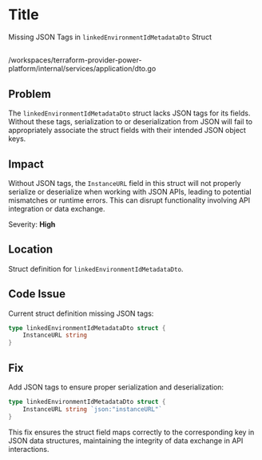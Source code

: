 # Title

Missing JSON Tags in `linkedEnvironmentIdMetadataDto` Struct

##

/workspaces/terraform-provider-power-platform/internal/services/application/dto.go

## Problem

The `linkedEnvironmentIdMetadataDto` struct lacks JSON tags for its fields. Without these tags, serialization to or deserialization from JSON will fail to appropriately associate the struct fields with their intended JSON object keys.

## Impact

Without JSON tags, the `InstanceURL` field in this struct will not properly serialize or deserialize when working with JSON APIs, leading to potential mismatches or runtime errors. This can disrupt functionality involving API integration or data exchange.

Severity: **High**

## Location

Struct definition for `linkedEnvironmentIdMetadataDto`.

## Code Issue

Current struct definition missing JSON tags:

```go
type linkedEnvironmentIdMetadataDto struct {
	InstanceURL string
}
```

## Fix

Add JSON tags to ensure proper serialization and deserialization:

```go
type linkedEnvironmentIdMetadataDto struct {
	InstanceURL string `json:"instanceURL"`
}
```

This fix ensures the struct field maps correctly to the corresponding key in JSON data structures, maintaining the integrity of data exchange in API interactions.